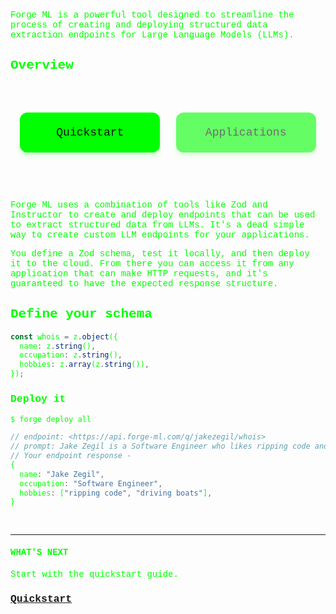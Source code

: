 Forge ML is a powerful tool designed to streamline the process of creating and deploying structured data extraction endpoints for Large Language Models (LLMs).

## Overview

<style>
  body {
    background-color: slate;
    color: #00ff00;
    font-family: 'Courier New', Courier, monospace;
  }

  .container {
    display: flex;
    flex-direction: row;
    justify-content: space-evenly;
    margin: 20px 0;
  }

  .button, .disabled-button {
    display: flex;
    justify-content: center;
    align-items: center;
    width: 220px;
    height: 60px;
    font-size: 18px;
    color: #0f0f0f;
    background-color: #00ff00;
    border: 2px solid #00ff00;
    border-radius: 12px;
    text-decoration: none;
    text-align: center;
    transition: transform 0.3s ease, box-shadow 0.3s ease;
    box-shadow: 0 6px 8px rgba(0, 255, 0, 0.15);
    margin: 10px;
  }

  .button:hover {
    transform: scale(1.1);
    box-shadow: 0 10px 12px rgba(0, 255, 0, 0.25);
    cursor: pointer;
  }

  .disabled-button {
    opacity: 0.6;
    cursor: not-allowed;
  }

  @media (max-width: 500px) {
    .container {
      flex-direction: column;
      align-items: center;
    }

    .button, .disabled-button {
      width: 100%;
      margin-bottom: 20px;
    }
  }
</style>
<br>

<div class="container"> 
    <a href="#" class="button">Quickstart</a>
    <a href="#" class="disabled-button">Applications</a>
</div>
<br>
<br>

Forge ML uses a combination of tools like Zod and Instructor to create and deploy endpoints that can be used to extract structured data from LLMs. It's a dead simple way to create custom LLM endpoints for your applications.

You define a Zod schema, test it locally, and then deploy it to the cloud. From there you can access it from any application that can make HTTP requests, and it's guaranteed to have the expected response structure.

## Define your schema

```TypeScript
const whois = z.object({
  name: z.string(),
  occupation: z.string(),
  hobbies: z.array(z.string()),
});
```

### Deploy it

```CLI
$ forge deploy all
```

```TypeScript
// endpoint: <https://api.forge-ml.com/q/jakezegil/whois>
// prompt: Jake Zegil is a Software Engineer who likes ripping code and driving boats
// Your endpoint response -
{
  name: "Jake Zegil",
  occupation: "Software Engineer",
  hobbies: ["ripping code", "driving boats"],
}
```

<br>

---

#### WHAT'S NEXT

Start with the quickstart guide.

### [Quickstart]()

<br>
